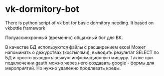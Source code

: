# vk-dormitory-bot
There is python script of vk bot for basic dormitory needing. It based on vkbottle framework

Полуассинхронный (временно) общажный бот для ВК. 

В качестве БД используются файлы с расширением excel
Может напоминать о дежурствах (костылями), выводить результат SELECT по БД и просто выводить всякую информационную мишуру. 
Также при подключении gauth можно через него создавать google - формы для мероприятий. Но нужно удалённо продлевать креды. 
